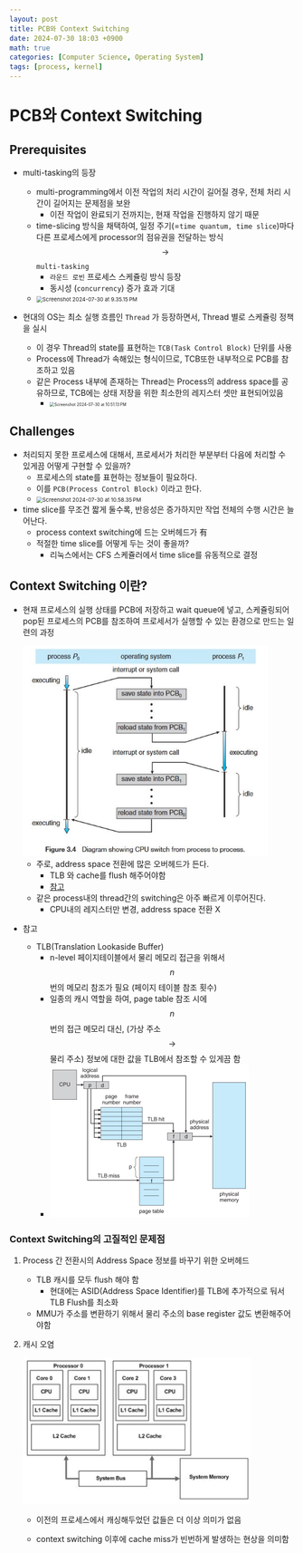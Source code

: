 ```yaml
---
layout: post
title: PCB와 Context Switching
date: 2024-07-30 18:03 +0900
math: true
categories: [Computer Science, Operating System]
tags: [process, kernel]
---
```

# PCB와 Context Switching

## Prerequisites

* multi-tasking의 등장
  * multi-programming에서 이전 작업의 처리 시간이 길어질 경우, 전체 처리 시간이 길어지는 문제점을 보완
    * 이전 작업이 완료되기 전까지는, 현재 작업을 진행하지 않기 때문
  * time-slicing 방식을 채택하여, 일정 주기(=`time quantum, time slice`)마다 다른 프로세스에게 processor의 점유권을 전달하는 방식 $$\rightarrow$$ `multi-tasking` 
    * `라운드 로빈` 프로세스 스케쥴링 방식 등장
    * 동시성 (`concurrency`) 증가 효과 기대
  * <img src="https://raw.githubusercontent.com/joonamin/UpicImageRepo/master/uPic/Screenshot%202024-07-30%20at%209.35.15%E2%80%AFPM.png" alt="Screenshot 2024-07-30 at 9.35.15 PM" style="zoom:67%;" />
  
* 현대의 OS는 최소 실행 흐름인 `Thread` 가 등장하면서, Thread 별로 스케쥴링 정책을 실시
  
  * 이 경우 Thread의 state를 표현하는 `TCB(Task Control Block)` 단위를 사용
  * Process에 Thread가 속해있는 형식이므로, TCB또한 내부적으로 PCB를 참조하고 있음
  * 같은 Process 내부에 존재하는 Thread는 Process의 address space를 공유하므로, TCB에는 상태 저장을 위한 최소한의 레지스터 셋만 표현되어있음
    * <img src="https://raw.githubusercontent.com/joonamin/UpicImageRepo/master/uPic/Screenshot%202024-07-30%20at%2010.51.13%E2%80%AFPM.png" alt="Screenshot 2024-07-30 at 10.51.13 PM" style="zoom:50%;" />
  
  
  

## Challenges

* 처리되지 못한 프로세스에 대해서, 프로세서가 처리한 부분부터 다음에 처리할 수 있게끔 어떻게 구현할 수 있을까?
  * 프로세스의 state를 표현하는 정보들이 필요하다.
  * 이를 `PCB(Process Control Block)` 이라고 한다.
  * <img src="https://raw.githubusercontent.com/joonamin/UpicImageRepo/master/uPic/Screenshot%202024-07-30%20at%2010.58.35%E2%80%AFPM.png" alt="Screenshot 2024-07-30 at 10.58.35 PM" style="zoom:67%;" />
* time slice를 무조건 짧게 둘수록, 반응성은 증가하지만 작업 전체의 수행 시간은 늘어난다.
  * process context switching에 드는 오버헤드가 有
  * 적절한 time slice를 어떻게 두는 것이 좋을까?
    * 리눅스에서는 CFS 스케쥴러에서 time slice를 유동적으로 결정



## Context Switching 이란?

* 현재 프로세스의 실행 상태를 PCB에 저장하고 wait queue에 넣고, 스케쥴링되어 pop된 프로세스의 PCB를 참조하여 프로세서가 실행할 수 있는 환경으로 만드는 일련의 과정

  <img src="https://raw.githubusercontent.com/joonamin/UpicImageRepo/master/uPic/img1.daumcdn.jpg" alt="img1.daumcdn" style="zoom:75%;" />

  * 주로, address space 전환에 많은 오버헤드가 든다.
    * TLB 와 cache를 flush 해주어야함
    * [참고](https://yohda.tistory.com/entry/%EB%A6%AC%EB%88%85%EC%8A%A4-%EC%BB%A4%EB%84%90-Scheduler-TLB)
  * 같은 process내의 thread간의 switching은 아주 빠르게 이루어진다.
    * CPU내의 레지스터만 변경, address space 전환 X

* 참고

  * TLB(Translation Lookaside Buffer)
    * n-level 페이지테이블에서 물리 메모리 접근을 위해서 $$n$$번의 메모리 참조가 필요 (페이지 테이블 참조 횟수)
    * 일종의 캐시 역할을 하여, page table 참조 시에 $$n$$번의 접근 메모리 대신, (가상 주소 $$\rightarrow$$ 물리 주소) 정보에 대한 값을 TLB에서 참조할 수 있게끔 함
    * <img src="https://raw.githubusercontent.com/joonamin/UpicImageRepo/master/uPic/TLB.jpg" alt="TLB" style="zoom:50%;" />



### Context Switching의 고질적인 문제점

1. Process 간 전환시의 Address Space 정보를 바꾸기 위한 오버헤드
   * TLB 캐시를 모두 flush 해야 함
     * 현대에는 ASID(Address Space Identifier)를 TLB에 추가적으로 둬서 TLB Flush를 최소화
   * MMU가 주소를 변환하기 위해서 물리 주소의 base register 값도 변환해주어야함

2. 캐시 오염

   <img src="https://raw.githubusercontent.com/joonamin/UpicImageRepo/master/uPic/cache-pollusion.jpg" alt="cache-pollusion" style="zoom:67%;" />

   * 이전의 프로세스에서 캐싱해두었던 값들은 더 이상 의미가 없음

   * context switching 이후에 cache miss가 빈번하게 발생하는 현상을 의미함

     



